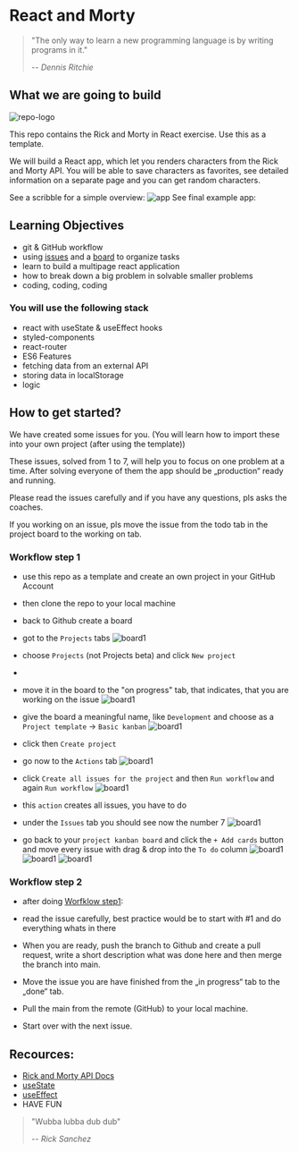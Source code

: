 # React and Morty

> "The only way to learn a new programming language is by writing programs in it."
>
> -- <cite>Dennis Ritchie</cite>

## What we are going to build

![repo-logo](assets/react-and-morty.jpg)

This repo contains the Rick and Morty in React exercise. Use this as a template.

We will build a React app, which let you renders characters from the Rick and Morty API. You will be able to save characters as favorites, see detailed information on a separate page and you can get random characters.

See a scribble for a simple overview:
![app](assets/react-and-morty-app.png)
See final example app:

## Learning Objectives

- git & GitHub workflow
- using [issues](https://docs.github.com/en/issues/tracking-your-work-with-issues/about-issues) and a [board](https://docs.github.com/en/issues/organizing-your-work-with-project-boards/managing-project-boards/about-project-boards) to organize tasks
- learn to build a multipage react application
- how to break down a big problem in solvable smaller problems
- coding, coding, coding

### You will use the following stack

- react with useState & useEffect hooks
- styled-components
- react-router
- ES6 Features
- fetching data from an external API
- storing data in localStorage
- logic

## How to get started?

We have created some issues for you. (You will learn how to import these into your own project (after using the template))

These issues, solved from 1 to 7, will help you to focus on one problem at a time.
After solving everyone of them the app should be „production“ ready and running.

Please read the issues carefully and if you have any questions, pls asks the coaches.

If you working on an issue, pls move the issue from the todo tab in the project board to the working on tab.

### Workflow step 1

- use this repo as a template and create an own project in your GitHub Account

- then clone the repo to your local machine

- back to Github create a board
- got to the `Projects` tabs
  ![board1](assets/project_board1.png)
- choose `Projects` (not Projects beta) and click `New project`
-
- move it in the board to the "on progress" tab, that indicates, that you are working on the issue
  ![board1](assets/project_board2.png)
- give the board a meaningful name, like `Development` and choose as a `Project template` -> `Basic kanban`
  ![board1](assets/project_board3.png)
- click then `Create project`

- go now to the `Actions` tab
  ![board1](assets/action.png)
- click `Create all issues for the project` and then `Run workflow` and again `Run workflow`
  ![board1](assets/action2.png)
- this `action` creates all issues, you have to do
- under the `Issues` tab you should see now the number 7
  ![board1](assets/issues.png)
- go back to your `project kanban board` and click the `+ Add cards` button and move every issue with drag & drop into the `To do` column
  ![board1](assets/issues2.png)
  ![board1](assets/issues3.png)
  ![board1](assets/issues4.png)

### Workflow step 2

- after doing [Worfklow step1](#workflow-step-1):
- read the issue carefully, best practice would be to start with #1 and do everything whats in there

- When you are ready, push the branch to Github and create a pull request, write a short description what was done here and then merge the branch into main.

- Move the issue you are have finished from the „in progress“ tab to the „done“ tab.

- Pull the main from the remote (GitHub) to your local machine.

- Start over with the next issue.

## Recources:

- [Rick and Morty API Docs](https://rickandmortyapi.com/documentation/#rest)
- [useState](https://reactwithhooks.netlify.app/docs/hooks-state.html)
- [useEffect](https://reactwithhooks.netlify.app/docs/hooks-effect.html)
- HAVE FUN

> "Wubba lubba dub dub"
>
> -- <cite>Rick Sanchez</cite>

